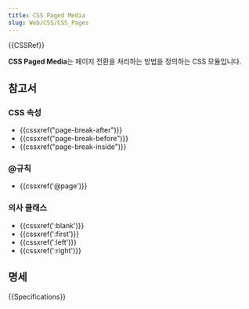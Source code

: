 ```yaml
---
title: CSS Paged Media
slug: Web/CSS/CSS_Pages
---
```


{{CSSRef}}

**CSS Paged Media**는 페이지 전환을 처리하는 방법을 정의하는 CSS 모듈입니다.

## 참고서

### CSS 속성

- {{cssxref("page-break-after")}}
- {{cssxref("page-break-before")}}
- {{cssxref("page-break-inside")}}

### @규칙

- {{cssxref('@page')}}

### 의사 클래스

- {{cssxref(':blank')}}
- {{cssxref(':first')}}
- {{cssxref(':left')}}
- {{cssxref(':right')}}

## 명세

{{Specifications}}
